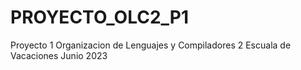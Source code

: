# PROYECTO_OLC2_P1
 Proyecto 1 Organizacion de Lenguajes y Compiladores 2 Escuala de Vacaciones Junio 2023
